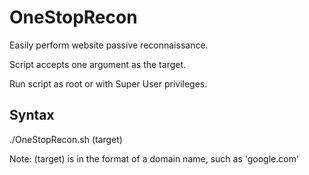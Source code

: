 # OneStopRecon
Easily perform website passive reconnaissance.

Script accepts one argument as the target.

Run script as root or with Super User privileges.

<h2>Syntax</h2>

./OneStopRecon.sh (target)

Note: (target) is in the format of a domain name, such as 'google.com'
